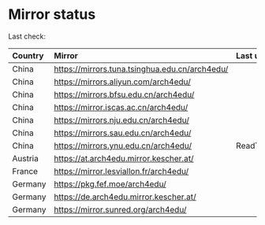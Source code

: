 <script src="./time.js"></script>
# Mirror status
Last check: <script type="text/javascript">localize(1692847035.6743214);</script>

|Country|Mirror|Last update|
|:------|:-----|:----------|
|China|https://mirrors.tuna.tsinghua.edu.cn/arch4edu/|<script type="text/javascript">localize(1692815393);</script>|
|China|https://mirrors.aliyun.com/arch4edu/|<script type="text/javascript">localize(1692772554);</script>|
|China|https://mirrors.bfsu.edu.cn/arch4edu/|<script type="text/javascript">localize(1692815226);</script>|
|China|https://mirror.iscas.ac.cn/arch4edu/|<script type="text/javascript">localize(1692815393);</script>|
|China|https://mirrors.nju.edu.cn/arch4edu/|<script type="text/javascript">localize(1692729065);</script>|
|China|https://mirrors.sau.edu.cn/arch4edu/|<script type="text/javascript">localize(1692815393);</script>|
|China|https://mirrors.ynu.edu.cn/arch4edu/|ReadTimeout|
|Austria|https://at.arch4edu.mirror.kescher.at/|<script type="text/javascript">localize(1692815393);</script>|
|France|https://mirror.lesviallon.fr/arch4edu/|<script type="text/javascript">localize(1692815226);</script>|
|Germany|https://pkg.fef.moe/arch4edu/|<script type="text/javascript">localize(1692815393);</script>|
|Germany|https://de.arch4edu.mirror.kescher.at/|<script type="text/javascript">localize(1692815393);</script>|
|Germany|https://mirror.sunred.org/arch4edu/|<script type="text/javascript">localize(1692815393);</script>|

<script src="./tablefilter/tablefilter.js"></script>
<script src="./table.js"></script>